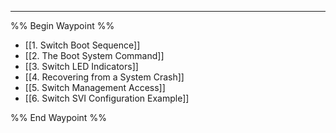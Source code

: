 
---
%% Begin Waypoint %%
- [[1. Switch Boot Sequence]]
- [[2. The Boot System Command]]
- [[3. Switch LED Indicators]]
- [[4. Recovering from a System Crash]]
- [[5. Switch Management Access]]
- [[6. Switch SVI Configuration Example]]

%% End Waypoint %%

